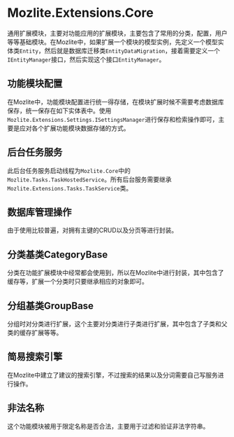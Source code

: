 # Mozlite.Extensions.Core

通用扩展模块，主要对功能应用的扩展模块，主要包含了常用的分类，配置，用户等等基础模块。在Mozlite中，如果扩展一个模块的模型实例，先定义一个模型实体类`Entity`，然后就是数据库迁移类`EntityDataMigration`，接着需要定义一个`IEntityManager`接口，然后实现这个接口`EntityManager`。

## 功能模块配置

在Mozlite中，功能模块配置进行统一得存储，在模块扩展时候不需要考虑数据库保存，统一保存在如下实体表中。使用`Mozlite.Extensions.Settings.ISettingsManager`进行保存和检索操作即可，主要是应对各个扩展功能模块数据存储的方式。

## 后台任务服务

此后台任务服务启动线程为`Mozlite.Core`中的`Mozlite.Tasks.TaskHostedService`。所有后台服务需要继承`Mozlite.Extensions.Tasks.TaskService`类。

## 数据库管理操作

由于使用比较普遍，对拥有主键的CRUD以及分页等进行封装。

## 分类基类CategoryBase

分类在功能扩展模块中经常都会使用到，所以在Mozlite中进行封装，其中包含了缓存等，扩展一个分类时只要继承相应的对象即可。

## 分组基类GroupBase

分组时对分类进行扩展，这个主要对分类进行子类进行扩展，其中包含了子类和父类的缓存扩展等等。

## 简易搜索引擎

在Mozlite中建立了建议的搜索引擎，不过搜索的结果以及分词需要自己写服务进行操作。

## 非法名称

这个功能模块被用于限定名称是否合法，主要用于过滤和验证非法字符串。